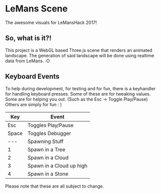 # LeMans Scene

The awesome visuals for LeMansHack 2017!

## So, what is it?!

This project is a WebGL based Three.js scene that renders an animated landscape.
The generation of said landscape will be done using realtime data from LeMans. :O

## Keyboard Events

To help during development, for testing and for fun, there is a keyhandler for handling keyboard presses.
Some of these are for tweaking values.
Some are for helping you out. (Such as the Esc -> Toggle Play/Pause)
Others are simply for fun : )

Key | Event
--- | ---
Esc | Toggles Play/Pause
Space | Toggles Debugger
--- | Spawning Stuff
1 | Spawn in a Tree
2 | Spawn in a Cloud
3 | Spawn in a Cloud up high
4 | Spawn in a Stone


Please note that these are all subject to change.

